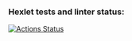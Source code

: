 ### Hexlet tests and linter status:
[![Actions Status](https://github.com/Slesaruga/php-project-45/actions/workflows/hexlet-check.yml/badge.svg)](https://github.com/Slesaruga/php-project-45/actions)